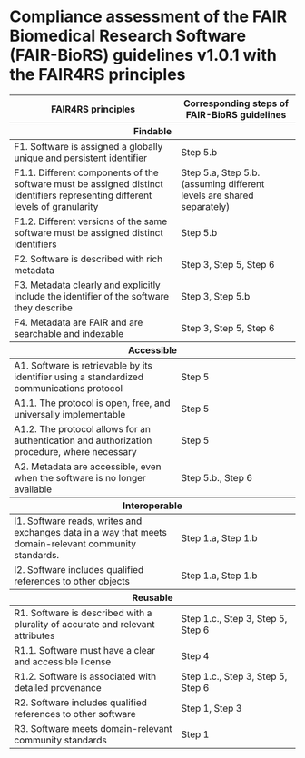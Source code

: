# Compliance assessment of the FAIR Biomedical Research Software (FAIR-BioRS) guidelines v1.0.1 with the FAIR4RS principles

<table>
<thead>
  <tr>
    <th> FAIR4RS principles </th>
    <th> Corresponding steps of FAIR-BioRS guidelines </th>
  </tr>
</thead>

<tbody>
  
  <thead>
    <tr>
      <th colspan="2"> Findable </th>
    </tr>
  </thead>
  <tr>
    <td> F1. Software is assigned a globally unique and persistent identifier </td>
    <td> Step 5.b </td>
  </tr>
  <tr>
    <td> F1.1. Different components of the software must be assigned distinct identifiers representing different levels of granularity </td>
    <td> Step 5.a, Step 5.b. (assuming different levels are shared separately) </td>
  </tr>
  <tr>
    <td> F1.2. Different versions of the same software must be assigned distinct identifiers </td>
    <td> Step 5.b </td>
  </tr>
  <tr>
    <td> F2. Software is described with rich metadata </td>
    <td> Step 3, Step 5, Step 6 </td>
  </tr>
  <tr>
    <td> F3. Metadata clearly and explicitly include the identifier of the software they describe </td>
    <td> Step 3, Step 5.b </td>
  </tr>
  <tr>
    <td> F4. Metadata are FAIR and are searchable and indexable </td>
    <td> Step 3, Step 5, Step 6 </td>
  </tr>
  
  <thead>
    <tr>
      <th colspan="2"> Accessible </th>
    </tr>
  </thead>
  <tr>
    <td> A1. Software is retrievable by its identifier using a standardized communications protocol </td>
    <td> Step 5 </td>
  </tr>
  <tr>
    <td> A1.1. The protocol is open, free, and universally implementable </td>
    <td> Step 5 </td>
  </tr>
  <tr>
    <td> A1.2. The protocol allows for an authentication and authorization procedure, where necessary </td>
    <td> Step 5 </td>
  </tr>
  <tr>
    <td> A2. Metadata are accessible, even when the software is no longer available </td>
    <td> Step 5.b., Step 6 </td>
  </tr>
  
  <thead>
    <tr>
      <th colspan="2"> Interoperable </th>
    </tr>
  </thead>
  <tr>
    <td> I1. Software reads, writes and exchanges data in a way that meets domain-relevant community standards. </td>
    <td> Step 1.a, Step 1.b </td>
  </tr>
  <tr>
    <td> I2. Software includes qualified references to other objects </td>
    <td> Step 1.a, Step 1.b </td>
  </tr>
  
  <thead>
    <tr>
      <th colspan="2"> Reusable </th>
    </tr>
  </thead>
  <tr>
    <td> R1. Software is described with a plurality of accurate and relevant attributes </td>
    <td> Step 1.c., Step 3, Step 5, Step 6 </td>
  </tr>
  <tr>
    <td> R1.1. Software must have a clear and accessible license </td>
    <td> Step 4 </td>
  </tr>
  <tr>
    <td> R1.2. Software is associated with detailed provenance </td>
    <td> Step 1.c., Step 3, Step 5, Step 6 </td>
  </tr>
  <tr>
    <td> R2. Software includes qualified references to other software </td>
    <td> Step 1, Step 3 </td>
  </tr>
  <tr>
    <td> R3. Software meets domain-relevant community standards </td>
    <td> Step 1 </td>
  </tr>
   
</tbody>
</table>
